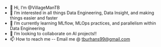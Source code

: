 - 👋 Hi, I’m @VillageManTB
- 👀 I’m interested in all things Data Engineering, Data Insight, and making things easier and faster
- 🌱 I’m currently learning MLflow, MLOps practices, and parallelism within Data Engineering
- 💞️ I’m looking to collaborate on AI projects!!
- 📫 How to reach me -- Email me @ tburhans99@gmail.com

<!---
VillageManTB/VillageManTB is a ✨ special ✨ repository because its `README.md` (this file) appears on your GitHub profile.
You can click the Preview link to take a look at your changes.
--->
